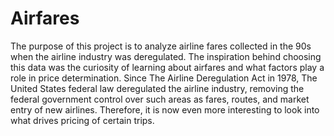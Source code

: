# Airfares

The purpose of this project is to analyze airline fares collected in the 90s when the airline industry was deregulated. The inspiration behind choosing this data was the curiosity of learning about airfares and what factors play a role in price determination. Since The Airline Deregulation Act in 1978, The United States federal law deregulated the airline industry, removing the federal government control over such areas as fares, routes, and market entry of new airlines. Therefore, it is now even more interesting to look into what drives pricing of certain trips. 
